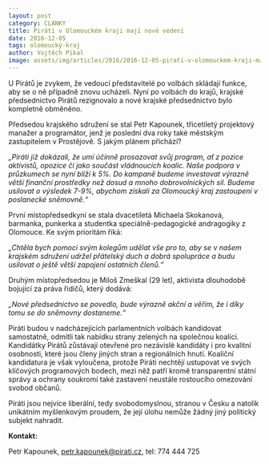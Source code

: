 ```yaml
---
layout: post
category: CLANKY
title: Piráti v Olomouckém kraji mají nové vedení
date: 2016-12-05
tags: olomoucký-kraj
author: Vojtěch Pikal
image: assets/img/articles/2016/2016-12-05-pirati-v-olomouckem-kraji-maji-nove-vedeni.jpg   #751x422 pixelu
---
```

U Pirátů je zvykem, že vedoucí představitelé po volbách skládají funkce, aby se o ně případně znovu ucházeli. Nyní po volbách do krajů, krajské předsednictvo Pirátů rezignovalo a nové krajské předsednictvo bylo kompletně obměněno.

Předsedou krajského sdružení se stal Petr Kapounek, třicetiletý projektový manažer a programátor, jenž je poslední dva roky také městským zastupitelem v Prostějově. S jakým plánem přichází?

*„Piráti již dokázali, že umí účinně prosazovat svůj program, ať z pozice aktivistů, opozice či jako součást vládnoucích koalic. Naše podpora v průzkumech se nyní blíží k 5%. Do kampaně budeme investovat výrazně větší finanční prostředky než dosud a mnoho dobrovolnických sil. Budeme usilovat o výsledek 7-9%, abychom získali za Olomoucký kraj zastoupení v poslanecké sněmovně.“*

První místopředsedkyní se stala dvacetiletá Michaela Skokanová, barmanka, punkerka a studentka speciálně-pedagogické andragogiky z Olomouce. Ke svým prioritám říká:

*„Chtěla bych pomoci svým kolegům udělat vše pro to, aby se v našem krajském sdružení udržel přátelský duch a dobrá spolupráce a budu usilovat o ještě větší zapojení ostatních členů.“*

Druhým místopředsedou je Miloš Zmeškal (29 let), aktivista dlouhodobě bojující za práva řidičů, který dodává:

*„Nové předsednictvo se povedlo, bude výrazně akční a věřím, že i díky tomu se do sněmovny dostaneme.“*

Piráti budou v nadcházejících parlamentních volbách kandidovat samostatně, odmítli tak nabídku strany zelených na společnou koalici. Kandidátky Pirátů zůstávají otevřené pro nezávislé kandidáty i pro kvalitní osobnosti, které jsou členy jiných stran a regionálních hnutí. Koaliční kandidatura je však vyloučena, protože Piráti nechtějí ustupovat ve svých klíčových programových bodech, mezi něž patří kromě transparentní státní správy a ochrany soukromí také zastavení neustále rostoucího omezování svobod občanů.

Piráti jsou nejvíce liberální, tedy svobodomyslnou, stranou v Česku a natolik unikátním myšlenkovým proudem, že její úlohu nemůže žádný jiný politický subjekt nahradit.

**Kontakt:**

Petr Kapounek, petr.kapounek@pirati.cz, tel: 774 444 725
